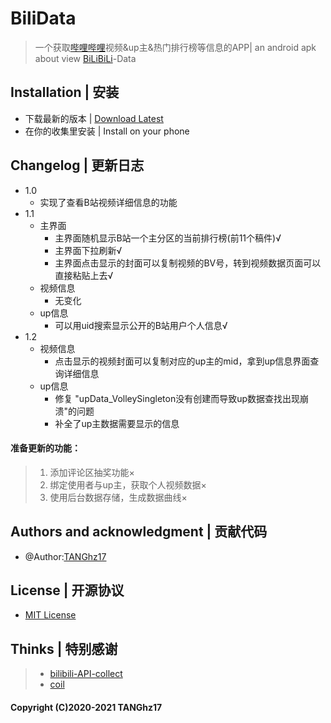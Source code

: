 # BiliData

> 一个获取[哔哩哔哩](https://www.bilibili.com/)视频&up主&热门排行榜等信息的APP| an android apk about view [BiLiBiLi](https://www.bilibili.com/)-Data

## Installation | 安装
 - 下载最新的版本 | [Download Latest](https://github.com/TANGhz17/BiliData/releases)
 - 在你的收集里安装 | Install on your phone

## Changelog | 更新日志
- 1.0
   - 实现了查看B站视频详细信息的功能
- 1.1
   - 主界面
     - 主界面随机显示B站一个主分区的当前排行榜(前11个稿件)√
     - 主界面下拉刷新√
     - 主界面点击显示的封面可以复制视频的BV号，转到视频数据页面可以直接粘贴上去√
   - 视频信息
     - 无变化
   - up信息
     - 可以用uid搜索显示公开的B站用户个人信息√
- 1.2
   - 视频信息
     - 点击显示的视频封面可以复制对应的up主的mid，拿到up信息界面查询详细信息
   - up信息
     - 修复 "upData_VolleySingleton没有创建而导致up数据查找出现崩溃"的问题
     - 补全了up主数据需要显示的信息
#### 准备更新的功能：
 > 1. 添加评论区抽奖功能×
 > 2. 绑定使用者与up主，获取个人视频数据×
 > 3. 使用后台数据存储，生成数据曲线×

## Authors and acknowledgment | 贡献代码
 - @Author:[TANGhz17](https://github.com/TANGhz17)

## License | 开源协议
 - [MIT License](https://github.com/TANGhz17/BiliData/blob/master/LICENSE)
 
## Thinks | 特别感谢
 > - [bilibili-API-collect](https://github.com/SocialSisterYi/bilibili-API-collect)
 > - [coil](https://coil-kt.github.io/coil)

#### Copyright (C)2020-2021 TANGhz17
